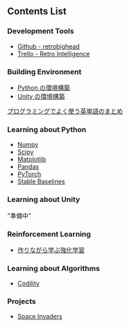 ## Contents List

### Development Tools

- [Github - retrobighead](https://github.com/retrobighead)
- [Trello - Retro Intelligence](https://trello.com/b/aJsBeCar/retro-intelligence)

### Building Environment

- [Python の環境構築](./installation_python.md)
- [Unity の環境構築]()

[プログラミングでよく使う英単語のまとめ](https://qiita.com/Ted-HM/items/7dde25dcffae4cdc7923)

### Learning about Python

- [Numpy](./learning_python/about_numpy.md)
- [Scipy](./learning_python/about_scipy.md)
- [Matplotlib](./learning_python/about_matplotlib.md)
- [Pandas](./learning_python/about_pandas.md)
- [PyTorch](./learning_python/about_pytorch.md)
- [Stable Baselines](./learning_python/about_stable_baselines.md)

### Learning about Unity

"準備中"

### Reinforcement Learning

- [作りながら学ぶ強化学習](https://book.mynavi.jp/manatee/series/detail/id=87626)

### Learning about Algorithms

- [Codility](./codility/contents.md)

### Projects

- [Space Invaders](./projects/about_space_invaders.md)
